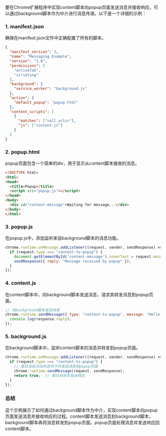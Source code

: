 要在Chrome扩展程序中实现content脚本向popup页面发送消息并接收响应，可以通过background脚本作为中介进行消息传递。以下是一个详细的示例：

### 1. manifest.json
确保在manifest.json文件中正确配置了所有的脚本。

```json
{
  "manifest_version": 3,
  "name": "Messaging Example",
  "version": "1.0",
  "permissions": [
    "activeTab",
    "scripting"
  ],
  "background": {
    "service_worker": "background.js"
  },
  "action": {
    "default_popup": "popup.html"
  },
  "content_scripts": [
    {
      "matches": ["<all_urls>"],
      "js": ["content.js"]
    }
  ]
}
```

### 2. popup.html
popup页面包含一个简单的div，用于显示从content脚本接收的消息。

```html
<!DOCTYPE html>
<html>
<head>
  <title>Popup</title>
  <script src="popup.js"></script>
</head>
<body>
  <div id="content-message">Waiting for message...</div>
</body>
</html>
```

### 3. popup.js
在popup.js中，添加监听来自background脚本的消息功能。

```javascript
chrome.runtime.onMessage.addListener((request, sender, sendResponse) => {
  if (request.type === "content-to-popup") {
    document.getElementById('content-message').innerText = request.message;
    sendResponse({ reply: "Message received by popup" });
  }
});
```

### 4. content.js
在content脚本中，向background脚本发送消息，请求其转发消息到popup页面。

```javascript
// 向background脚本发送消息
chrome.runtime.sendMessage({ type: "content-to-popup", message: "Hello from content script" }, response => {
  console.log(response.reply);
});
```

### 5. background.js
在background脚本中，监听content脚本的消息并转发到popup页面。

```javascript
chrome.runtime.onMessage.addListener((request, sender, sendResponse) => {
  if (request.type === "content-to-popup") {
    // 查找当前活动的选项卡并发送消息到popup页面
    chrome.runtime.sendMessage(request, sendResponse);
    return true;  // 表示将异步发送响应
  }
});
```

### 总结
这个示例展示了如何通过background脚本作为中介，实现content脚本向popup页面发送消息并接收响应的过程。content脚本发送消息到background脚本，background脚本再将消息转发到popup页面。popup页面处理消息并发送响应回content脚本。